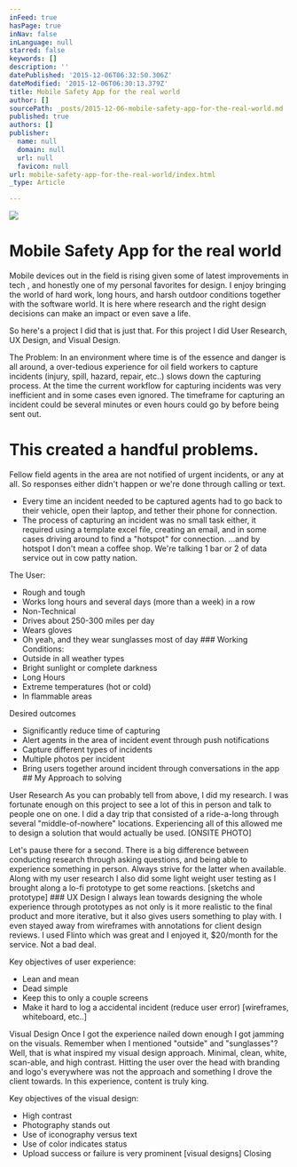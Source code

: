 ```yaml
---
inFeed: true
hasPage: true
inNav: false
inLanguage: null
starred: false
keywords: []
description: ''
datePublished: '2015-12-06T06:32:50.306Z'
dateModified: '2015-12-06T06:30:13.379Z'
title: Mobile Safety App for the real world
author: []
sourcePath: _posts/2015-12-06-mobile-safety-app-for-the-real-world.md
published: true
authors: []
publisher:
  name: null
  domain: null
  url: null
  favicon: null
url: mobile-safety-app-for-the-real-world/index.html
_type: Article

---
```

![](https://s3-us-west-2.amazonaws.com/the-grid-img/p/350a28a1358361f5d8fd6ec5a9a208fe58ac8703.jpg)

# Mobile Safety App for the real world

Mobile devices out in the field is rising given some of latest improvements in tech , and honestly one of my personal favorites for design. I enjoy bringing the world of hard work, long hours, and harsh outdoor conditions together with the software world. It is here where research and the right design decisions can make an impact or even save a life.

So here's a project I did that is just that. For this project I did User Research, UX Design, and Visual Design.

The Problem:
In an environment where time is of the essence and danger is all around, a over-tedious experience for oil field workers to capture incidents (injury, spill, hazard, repair, etc..) slows down the capturing process. At the time the current workflow for capturing incidents was very inefficient and in some cases even ignored. The timeframe for capturing an incident could be several minutes or even hours could go by before being sent out.

# This created a handful problems.

Fellow field agents in the area are not notified of urgent incidents, or any at all. So responses either didn't happen or we're done through calling or text.
- Every time an incident needed to be captured agents had to go back to their vehicle, open their laptop, and tether their phone for connection.
- The process of capturing an incident was no small task either, it required using a template excel file, creating an email, and in some cases driving around to find a "hotspot" for connection. ...and by hotspot I don't mean a coffee shop. We're talking 1 bar or 2 of data service out in cow patty nation. 

The User:
- Rough and tough
- Works long hours and several days (more than a week) in a row
- Non-Technical
- Drives about 250-300 miles per day
- Wears gloves
- Oh yeah, and they wear sunglasses most of day
\#\#\# Working Conditions:
- Outside in all weather types
- Bright sunlight or complete darkness
- Long Hours
- Extreme temperatures (hot or cold)
- In flammable areas 

Desired outcomes 
- Significantly reduce time of capturing 
- Alert agents in the area of incident event through push notifications
- Capture different types of incidents
- Multiple photos per incident
- Bring users together around incident through conversations in the app
\#\# My Approach to solving 

User Research
As you can probably tell from above, I did my research. I was fortunate enough on this project to see a lot of this in person and talk to people one on one. I did a day trip that consisted of a ride-a-long through several "middle-of-nowhere" locations. Experiencing all of this allowed me to design a solution that would actually be used.
\[ONSITE PHOTO\] 

Let's pause there for a second. There is a big difference between conducting research through asking questions, and being able to experience something in person. Always strive for the latter when available.
Along with my user research I also did some light weight user testing as I brought along a lo-fi prototype to get some reactions. 
\[sketchs and prototype\]
\#\#\# UX Design
I always lean towards designing the whole experience through prototypes as not only is it more realistic to the final product and more iterative, but it also gives users something to play with. I even stayed away from wireframes with annotations for client design reviews. I used Flinto which was great and I enjoyed it, $20/month for the service. Not a bad deal. 

Key objectives of user experience:
- Lean and mean
- Dead simple
- Keep this to only a couple screens
- Make it hard to log a accidental incident (reduce user error)
\[wireframes, whiteboard, etc..\] 

Visual Design
Once I got the experience nailed down enough I got jamming on the visuals. Remember when I mentioned "outside" and "sunglasses"? Well, that is what inspired my visual design approach. Minimal, clean, white, scan-able, and high contrast. Hitting the user over the head with branding and logo's everywhere was not the approach and something I drove the client towards. In this experience, content is truly king.  

Key objectives of the visual design:
- High contrast
- Photography stands out
- Use of iconography versus text
- Use of color indicates status
- Upload success or failure is very prominent
\[visual designs\]
Closing